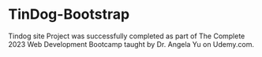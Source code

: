 # TinDog-Bootstrap

Tindog site Project was successfully completed as part of The Complete 2023 Web Development Bootcamp taught by Dr. Angela Yu on Udemy.com.
